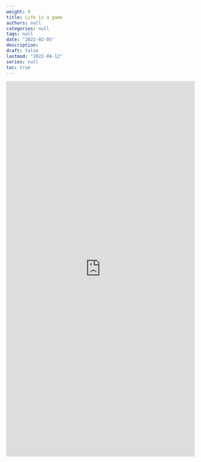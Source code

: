 ```yaml
---
weight: 9
title: Life is a game
authors: null
categories: null
tags: null
date: "2022-02-05"
description: 
draft: false
lastmod: "2022-04-12"
series: null
toc: true
---
```


<!--more-->

<iframe src="https://www.linkedin.com/embed/feed/update/urn:li:ugcPost:6919236570722004992" height="1004" width="504" frameborder="0" allowfullscreen="" title="Embedded post"></iframe>